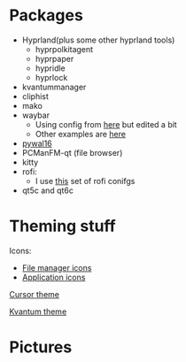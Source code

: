 # Packages
- Hyprland(plus some other hyprland tools)
   - hyprpolkitagent
   - hyprpaper
   - hypridle
   - hyprlock
- kvantummanager
- cliphist
- mako
- waybar
   - Using config from [here](https://github.com/elifouts/Dotfiles) but edited a bit
   - Other examples are [here](https://github.com/Alexays/Waybar/wiki/Examples)
- [pywal16](https://github.com/eylles/pywal16)
- PCManFM-qt (file browser)
- kitty
- rofi:
   - I use [this](https://github.com/adi1090x/rofi/tree/master) set of rofi conifgs
- qt5c and qt6c

# Theming stuff
Icons:
- [File manager icons](https://github.com/vinceliuice/Tela-circle-icon-theme)
- [Application icons](https://www.gnome-look.org/p/1961046)

[Cursor theme](https://github.com/guillaumeboehm/Nordzy-cursors)

[Kvantum theme](https://github.com/GabePoel/KvYaru-Colors)

# Pictures
